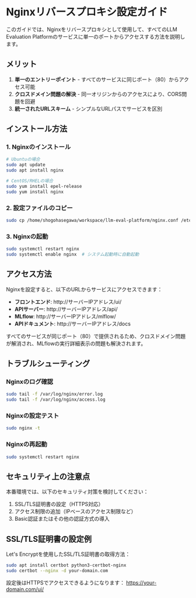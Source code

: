 # Nginxリバースプロキシ設定ガイド

このガイドでは、Nginxをリバースプロキシとして使用して、すべてのLLM Evaluation Platformのサービスに単一のポートからアクセスする方法を説明します。

## メリット

1. **単一のエントリーポイント** - すべてのサービスに同じポート（80）からアクセス可能
2. **クロスドメイン問題の解決** - 同一オリジンからのアクセスにより、CORS問題を回避
3. **統一されたURLスキーム** - シンプルなURLパスでサービスを区別

## インストール方法

### 1. Nginxのインストール

```bash
# Ubuntuの場合
sudo apt update
sudo apt install nginx

# CentOS/RHELの場合
sudo yum install epel-release
sudo yum install nginx
```

### 2. 設定ファイルのコピー

```bash
sudo cp /home/shogohasegawa/workspace/llm-eval-platform/nginx.conf /etc/nginx/nginx.conf
```

### 3. Nginxの起動

```bash
sudo systemctl restart nginx
sudo systemctl enable nginx  # システム起動時に自動起動
```

## アクセス方法

Nginxを設定すると、以下のURLからサービスにアクセスできます：

- **フロントエンド**: http://サーバーIPアドレス/ui/
- **APIサーバー**: http://サーバーIPアドレス/api/
- **MLflow**: http://サーバーIPアドレス/mlflow/
- **APIドキュメント**: http://サーバーIPアドレス/docs

すべてのサービスが同じポート（80）で提供されるため、クロスドメイン問題が解消され、MLflowの実行詳細表示の問題も解決されます。

## トラブルシューティング

### Nginxのログ確認

```bash
sudo tail -f /var/log/nginx/error.log
sudo tail -f /var/log/nginx/access.log
```

### Nginxの設定テスト

```bash
sudo nginx -t
```

### Nginxの再起動

```bash
sudo systemctl restart nginx
```

## セキュリティ上の注意点

本番環境では、以下のセキュリティ対策を検討してください：

1. SSL/TLS証明書の設定（HTTPS対応）
2. アクセス制限の追加（IPベースのアクセス制限など）
3. Basic認証またはその他の認証方式の導入

## SSL/TLS証明書の設定例

Let's Encryptを使用したSSL/TLS証明書の取得方法：

```bash
sudo apt install certbot python3-certbot-nginx
sudo certbot --nginx -d your-domain.com
```

設定後はHTTPSでアクセスできるようになります：
https://your-domain.com/ui/